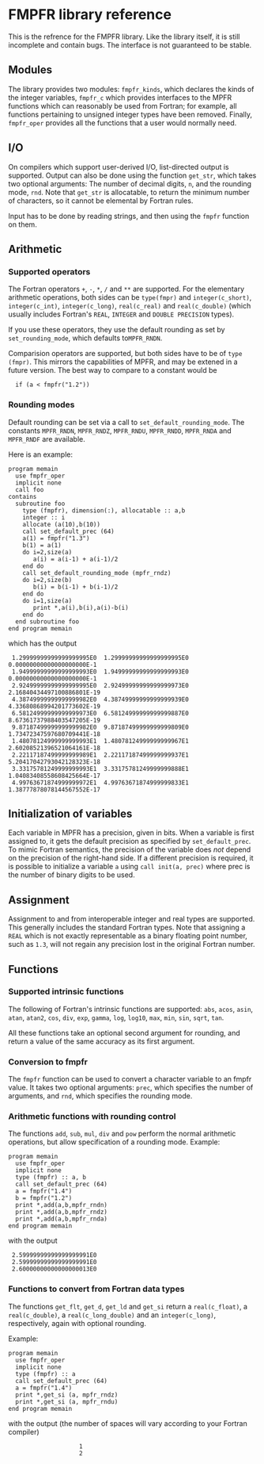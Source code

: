 # FMPFR library reference

This is the refrence for the FMPFR library.  Like the library itself,
it is still incomplete and contain bugs.  The interface is not
guaranteed to be stable.

## Modules

The library provides two modules: `fmpfr_kinds`, which declares the kinds
of the integer variables, `fmpfr_c` which provides interfaces to the
MPFR functions which can reasonably be used from Fortran; for example,
all functions pertaining to unsigned integer types have been removed.
Finally, `fmpfr_oper` provides all the functions that a user would
normally need.

## I/O

On compilers which support user-derived I/O, list-directed output
is supported.  Output can also be done using the function `get_str`,
which takes two optional arguments: The number of decimal digits,
`n`, and the rounding mode, `rnd`.  Note that `get_str` is allocatable,
to return the minimum number of characters, so it cannot be
elemental by Fortran rules.

Input has to be done by reading strings, and then using the `fmpfr`
function on them.

## Arithmetic

### Supported operators

The Fortran operators `+`, `-`, `*`, `/` and `**` are supported.  For
the elementary arithmetic operations, both sides can be `type(fmpr)`
and `integer(c_short)`, `integer(c_int)`, `integer(c_long)`,
`real(c_real)` and `real(c_double)` (which usually includes Fortran's
`REAL`, `INTEGER` and `DOUBLE PRECISION` types).

If you use these operators, they use the default rounding as set by
`set_rounding_mode`, which defaults to`MPFR_RNDN`.

Comparision operators are supported, but both sides have to be of
`type (fmpr)`.  This mirrors the capabilities of MPFR, and may be extened
in a future version.  The best way to compare to a constant would be
```
  if (a < fmpfr("1.2"))
```

### Rounding modes

Default rounding can be set via a call to `set_default_rounding_mode`.
The constants `MPFR_RNDN`, `MPFR_RNDZ`, `MPFR_RNDU`, `MPFR_RNDD`,
`MPFR_RNDA` and `MPFR_RNDF` are available.

Here is an example:

```
program memain
  use fmpfr_oper
  implicit none
  call foo
contains
  subroutine foo
    type (fmpfr), dimension(:), allocatable :: a,b
    integer :: i
    allocate (a(10),b(10))
    call set_default_prec (64)
    a(1) = fmpfr("1.3")
    b(1) = a(1)
    do i=2,size(a)
       a(i) = a(i-1) + a(i-1)/2
    end do
    call set_default_rounding_mode (mpfr_rndz)
    do i=2,size(b)
       b(i) = b(i-1) + b(i-1)/2
    end do
    do i=1,size(a)
       print *,a(i),b(i),a(i)-b(i)
    end do
  end subroutine foo
end program memain
```
which has the output
```
 1.29999999999999999995E0  1.29999999999999999995E0  0.00000000000000000000E-1 
 1.94999999999999999993E0  1.94999999999999999993E0  0.00000000000000000000E-1 
 2.92499999999999999995E0  2.92499999999999999973E0  2.16840434497100886801E-19 
 4.38749999999999999982E0  4.38749999999999999939E0  4.33680868994201773602E-19 
 6.58124999999999999973E0  6.58124999999999999887E0  8.67361737988403547205E-19 
 9.87187499999999999982E0  9.87187499999999999809E0  1.73472347597680709441E-18 
 1.48078124999999999993E1  1.48078124999999999967E1  2.60208521396521064161E-18 
 2.22117187499999999989E1  2.22117187499999999937E1  5.20417042793042128323E-18 
 3.33175781249999999993E1  3.33175781249999999888E1  1.04083408558608425664E-17 
 4.99763671874999999972E1  4.99763671874999999833E1  1.38777878078144567552E-17 
```

## Initialization of variables

Each variable in MPFR has a precision, given in bits.  When a variable is
first assigned to, it gets the default precision as specified by
`set_default_prec`.  To mimic Fortran semantics, the precision of the
variable does *not* depend on the precision of the right-hand side.
If a different precision is required, it is possible to initialize a
variable `a` using `call init(a, prec)` where prec is the number of binary
digits to be used.

## Assignment

Assignment to and from interoperable integer and real types are
supported. This generally includes the standard Fortran types.
Note that assigning a `REAL` which is not exactly representable
as a binary floating point number, such as `1.3`, will not regain
any precision lost in the original Fortran number.

## Functions

### Supported intrinsic functions

The following of Fortran's intrinsic functions are supported: `abs`,
`acos`, `asin`, `atan`, `atan2`, `cos`, `div`, `exp`, `gamma`, `log`,
`log10`, `max`, `min`, `sin`, `sqrt`, `tan`.

All these functions take an optional second argument for rounding, and return
a value of the same accuracy as its first argument.

### Conversion to fmpfr

The `fmpfr` function can be used to convert a character variable to
an fmpfr value.  It takes two optional arguments: `prec`, which
specifies the number of arguments, and `rnd`, which specifies the
rounding mode.

### Arithmetic functions with rounding control

The functions `add`, `sub`, `mul`, `div` and `pow` perform the
normal arithmetic operations, but allow specification of a rounding
mode.  Example:
```
program memain
  use fmpfr_oper
  implicit none
  type (fmpfr) :: a, b
  call set_default_prec (64)
  a = fmpfr("1.4")
  b = fmpfr("1.2")
  print *,add(a,b,mpfr_rndn)
  print *,add(a,b,mpfr_rndz)
  print *,add(a,b,mpfr_rnda)
end program memain
```
with the output
```
 2.59999999999999999991E0 
 2.59999999999999999991E0 
 2.60000000000000000013E0
```

### Functions to convert from Fortran data types

The functions `get_flt`, `get_d`, `get_ld` and `get_si` return a
`real(c_float)`, a `real(c_double)`, a `real(c_long_double)` and an
`integer(c_long)`, respectively, again with optional rounding.

Example:
```
program memain
  use fmpfr_oper
  implicit none
  type (fmpfr) :: a
  call set_default_prec (64)
  a = fmpfr("1.4")
  print *,get_si (a, mpfr_rndz)
  print *,get_si (a, mpfr_rndu)
end program memain
```
with the output (the number of spaces will vary according
to your Fortran compiler)
```
                    1
                    2
```

